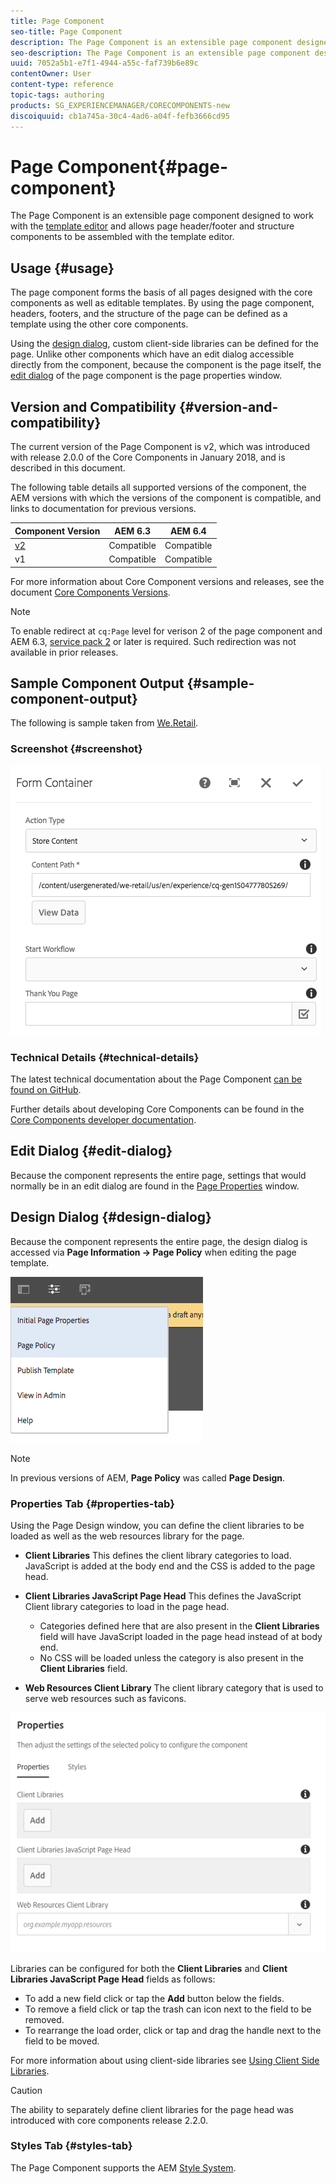 ```yaml
---
title: Page Component
seo-title: Page Component
description: The Page Component is an extensible page component designed to work with the template editor and allow page header/footer and structure components to be assembled with the template editor.
seo-description: The Page Component is an extensible page component designed to work with the template editor and allow page header/footer and structure components to be assembled with the template editor.
uuid: 7052a5b1-e7f1-4944-a55c-faf739b6e89c
contentOwner: User
content-type: reference
topic-tags: authoring
products: SG_EXPERIENCEMANAGER/CORECOMPONENTS-new
discoiquuid: cb1a745a-30c4-4ad6-a04f-fefb3666cd95
---
```


# Page Component{#page-component}

The Page Component is an extensible page component designed to work with the [template editor](https://helpx.adobe.com/experience-manager/6-4/sites/authoring/using/templates.html) and allows page header/footer and structure components to be assembled with the template editor.

## Usage {#usage}

The page component forms the basis of all pages designed with the core components as well as editable templates. By using the page component, headers, footers, and the structure of the page can be defined as a template using the other core components.

Using the [design dialog](page.md#main-pars_title_1995166862), custom client-side libraries can be defined for the page. Unlike other components which have an edit dialog accessible directly from the component, because the component is the page itself, the [edit dialog](page.md#main-pars_title) of the page component is the page properties window.

## Version and Compatibility {#version-and-compatibility}

The current version of the Page Component is v2, which was introduced with release 2.0.0 of the Core Components in January 2018, and is described in this document.

The following table details all supported versions of the component, the AEM versions with which the versions of the component is compatible, and links to documentation for previous versions.

|Component Version|AEM 6.3|AEM 6.4|
|---|---|---|
|[v2](page-v1.md)|Compatible|Compatible|
|v1|Compatible|Compatible|

For more information about Core Component versions and releases, see the document [Core Components Versions](versions.md).

>[!NOTE]
>
>To enable redirect at `cq:Page` level for verison 2 of the page component and AEM 6.3, [service pack 2](https://helpx.adobe.com/experience-manager/6-3/release-notes/sp2-release-notes.html) or later is required. Such redirection was not available in prior releases.

## Sample Component Output {#sample-component-output}

The following is sample taken from [We.Retail](https://helpx.adobe.com/experience-manager/6-4/sites/developing/using/we-retail.html).

### Screenshot {#screenshot}

![](assets/chlimage_1.png) 

### Technical Details {#technical-details}

The latest technical documentation about the Page Component [can be found on GitHub](https://github.com/adobe/aem-core-wcm-components/blob/master/content/src/content/jcr_root/apps/core/wcm/components/page/v2/page).

Further details about developing Core Components can be found in the [Core Components developer documentation](developing.md). 

## Edit Dialog {#edit-dialog}

Because the component represents the entire page, settings that would normally be in an edit dialog are found in the [Page Properties](https://helpx.adobe.com/experience-manager/6-4/sites/authoring/using/editing-page-properties.html) window.

## Design Dialog {#design-dialog}

Because the component represents the entire page, the design dialog is accessed via **Page Information -&gt; Page Policy** when editing the page template.

![](assets/screen_shot_2018-04-03at113410.png)

>[!NOTE]
>
>In previous versions of AEM, **Page Policy** was called **Page Design**.

### Properties Tab {#properties-tab}

Using the Page Design window, you can define the client libraries to be loaded as well as the web resources library for the page.

* **Client Libraries**
  This defines the client library categories to load. JavaScript is added at the body end and the CSS is added to the page head.
* **Client Libraries JavaScript Page Head**
  This defines the JavaScript Client library categories to load in the page head.
  * Categories defined here that are also present in the **Client Libraries** field will have JavaScript loaded in the page head instead of at body end.  
  * No CSS will be loaded unless the category is also present in the **Client Libraries** field.

* **Web Resources Client Library**
  The client library category that is used to serve web resources such as favicons.

![](assets/screenshot_2018-10-19at104949.png)

Libraries can be configured for both the **Client Libraries** and **Client Libraries JavaScript Page Head** fields as follows:

* To add a new field click or tap the **Add** button below the fields.
* To remove a field click or tap the trash can icon next to the field to be removed.
* To rearrange the load order, click or tap and drag the handle next to the field to be moved.

For more information about using client-side libraries see [Using Client Side Libraries](https://helpx.adobe.com/experience-manager/6-4/sites/developing/using/clientlibs.html).

>[!CAUTION]
>
>The ability to separately define client libraries for the page head was introduced with core components release 2.2.0.

### Styles Tab {#styles-tab}

The Page Component supports the AEM [Style System](authoring.md#component-styling).